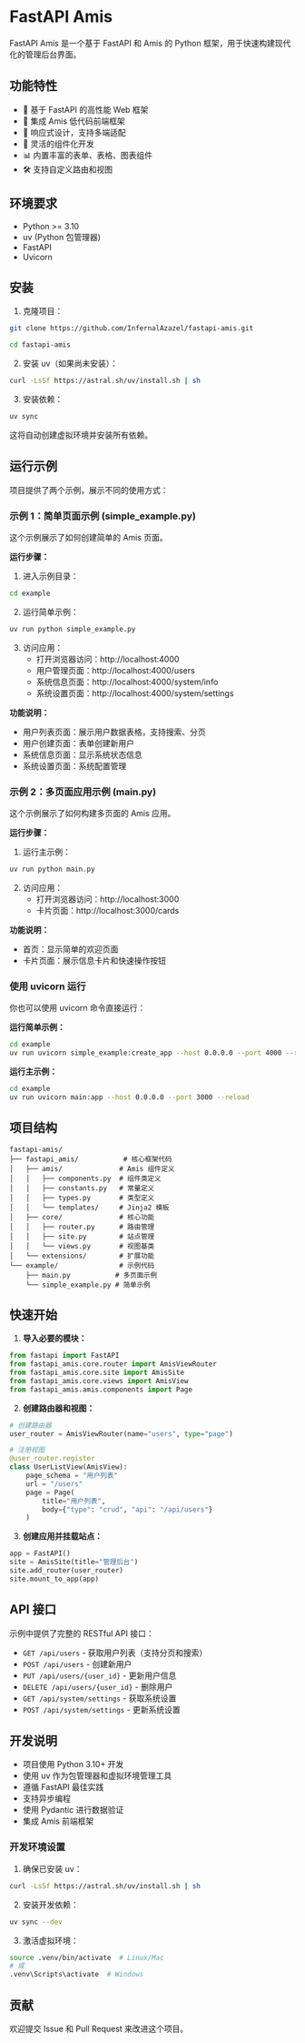 # FastAPI Amis

FastAPI Amis 是一个基于 FastAPI 和 Amis 的 Python 框架，用于快速构建现代化的管理后台界面。

## 功能特性

- 🚀 基于 FastAPI 的高性能 Web 框架
- 🎨 集成 Amis 低代码前端框架
- 📱 响应式设计，支持多端适配
- 🔧 灵活的组件化开发
- 📊 内置丰富的表单、表格、图表组件
- 🛠️ 支持自定义路由和视图

## 环境要求

- Python >= 3.10
- uv (Python 包管理器)
- FastAPI
- Uvicorn

## 安装

1. 克隆项目：
```bash
git clone https://github.com/InfernalAzazel/fastapi-amis.git

cd fastapi-amis
```

2. 安装 uv（如果尚未安装）：
```bash
curl -LsSf https://astral.sh/uv/install.sh | sh
```

3. 安装依赖：
```bash
uv sync
```

这将自动创建虚拟环境并安装所有依赖。

## 运行示例

项目提供了两个示例，展示不同的使用方式：

### 示例 1：简单页面示例 (simple_example.py)

这个示例展示了如何创建简单的 Amis 页面。

**运行步骤：**

1. 进入示例目录：
```bash
cd example
```

2. 运行简单示例：
```bash
uv run python simple_example.py
```

3. 访问应用：
   - 打开浏览器访问：http://localhost:4000
   - 用户管理页面：http://localhost:4000/users
   - 系统信息页面：http://localhost:4000/system/info
   - 系统设置页面：http://localhost:4000/system/settings

**功能说明：**
- 用户列表页面：展示用户数据表格，支持搜索、分页
- 用户创建页面：表单创建新用户
- 系统信息页面：显示系统状态信息
- 系统设置页面：系统配置管理

### 示例 2：多页面应用示例 (main.py)

这个示例展示了如何构建多页面的 Amis 应用。

**运行步骤：**

1. 运行主示例：
```bash
uv run python main.py
```

2. 访问应用：
   - 打开浏览器访问：http://localhost:3000
   - 卡片页面：http://localhost:3000/cards

**功能说明：**
- 首页：显示简单的欢迎页面
- 卡片页面：展示信息卡片和快速操作按钮

### 使用 uvicorn 运行

你也可以使用 uvicorn 命令直接运行：

**运行简单示例：**
```bash
cd example
uv run uvicorn simple_example:create_app --host 0.0.0.0 --port 4000 --reload
```

**运行主示例：**
```bash
cd example
uv run uvicorn main:app --host 0.0.0.0 --port 3000 --reload
```

## 项目结构

```
fastapi-amis/
├── fastapi_amis/           # 核心框架代码
│   ├── amis/              # Amis 组件定义
│   │   ├── components.py  # 组件类定义
│   │   ├── constants.py   # 常量定义
│   │   ├── types.py       # 类型定义
│   │   └── templates/     # Jinja2 模板
│   ├── core/              # 核心功能
│   │   ├── router.py      # 路由管理
│   │   ├── site.py        # 站点管理
│   │   └── views.py       # 视图基类
│   └── extensions/        # 扩展功能
└── example/               # 示例代码
    ├── main.py           # 多页面示例
    └── simple_example.py # 简单示例
```

## 快速开始

1. **导入必要的模块：**
```python
from fastapi import FastAPI
from fastapi_amis.core.router import AmisViewRouter
from fastapi_amis.core.site import AmisSite
from fastapi_amis.core.views import AmisView
from fastapi_amis.amis.components import Page
```

2. **创建路由器和视图：**
```python
# 创建路由器
user_router = AmisViewRouter(name="users", type="page")

# 注册视图
@user_router.register
class UserListView(AmisView):
    page_schema = "用户列表"
    url = "/users"
    page = Page(
        title="用户列表",
        body={"type": "crud", "api": "/api/users"}
    )
```

3. **创建应用并挂载站点：**
```python
app = FastAPI()
site = AmisSite(title="管理后台")
site.add_router(user_router)
site.mount_to_app(app)
```

## API 接口

示例中提供了完整的 RESTful API 接口：

- `GET /api/users` - 获取用户列表（支持分页和搜索）
- `POST /api/users` - 创建新用户
- `PUT /api/users/{user_id}` - 更新用户信息
- `DELETE /api/users/{user_id}` - 删除用户
- `GET /api/system/settings` - 获取系统设置
- `POST /api/system/settings` - 更新系统设置

## 开发说明

- 项目使用 Python 3.10+ 开发
- 使用 uv 作为包管理器和虚拟环境管理工具
- 遵循 FastAPI 最佳实践
- 支持异步编程
- 使用 Pydantic 进行数据验证
- 集成 Amis 前端框架

### 开发环境设置

1. 确保已安装 uv：
```bash
curl -LsSf https://astral.sh/uv/install.sh | sh
```

2. 安装开发依赖：
```bash
uv sync --dev
```

3. 激活虚拟环境：
```bash
source .venv/bin/activate  # Linux/Mac
# 或
.venv\Scripts\activate  # Windows
```

## 贡献

欢迎提交 Issue 和 Pull Request 来改进这个项目。